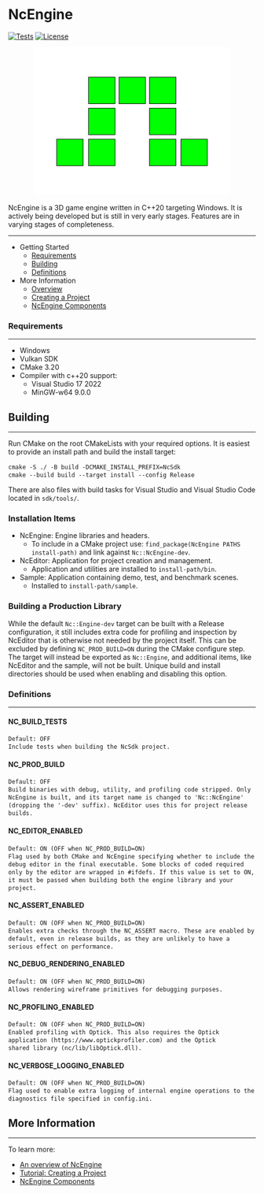 # NcEngine
[![Tests](https://github.com/NcStudios/NCEngine/actions/workflows/build.yml/badge.svg)](https://github.com/NcStudios/NCEngine/actions?query=workflow%3ATests)
[![License](https://img.shields.io/github/license/McCallisterRomer/NCEngine.svg)](https://github.com/McCallisterRomer/NCEngine/blob/vnext/LICENSE)

<p align="center">
  <img src="docs/Logo.png" />
</p>

NcEngine is a 3D game engine written in C++20 targeting Windows. It is actively being developed but is still in very early stages. Features are in varying stages of completeness.

-------------------
* Getting Started
    * [Requirements](#requirements)
    * [Building](#building)
    * [Definitions](#definitions)
* More Information
    * [Overview](docs/Overview.md)
    * [Creating a Project](docs/CreatingAProject.md)
    * [NcEngine Components](docs/EngineComponents.md)

### Requirements
----------------
* Windows
* Vulkan SDK
* CMake 3.20
* Compiler with c++20 support:
    * Visual Studio 17 2022
    * MinGW-w64 9.0.0

## Building
---
Run CMake on the root CMakeLists with your required options. It is easiest to provide an install path and build the install target:
```
cmake -S ./ -B build -DCMAKE_INSTALL_PREFIX=NcSdk
cmake --build build --target install --config Release
```

There are also files with build tasks for Visual Studio and Visual Studio Code located in `sdk/tools/`.

### Installation Items
* NcEngine: Engine libraries and headers.
  * To include in a CMake project use: `find_package(NcEngine PATHS install-path)` and link against `Nc::NcEngine-dev`.
* NcEditor: Application for project creation and management.
  * Application and utilities are installed to `install-path/bin`.
* Sample: Application containing demo, test, and benchmark scenes.
  * Installed to `install-path/sample`.

### Building a Production Library
While the default `Nc::Engine-dev` target can be built with a Release configuration, it still includes extra code for profiling and inspection by NcEditor that is otherwise not needed by the project itself. This can be excluded by defining `NC_PROD_BUILD=ON` during the CMake configure step. The target will instead be exported as `Nc::Engine`, and additional items, like NcEditor and the sample, will not be built. Unique build and install directories should be used when enabling and disabling this option.

### Definitions
---------------
#### NC_BUILD_TESTS
    Default: OFF
    Include tests when building the NcSdk project.

#### NC_PROD_BUILD
    Default: OFF
    Build binaries with debug, utility, and profiling code stripped. Only NcEngine is built, and its target name is changed to 'Nc::NcEngine' (dropping the '-dev' suffix). NcEditor uses this for project release builds.

#### NC_EDITOR_ENABLED
    Default: ON (OFF when NC_PROD_BUILD=ON)
    Flag used by both CMake and NcEngine specifying whether to include the debug editor in the final executable. Some blocks of coded required only by the editor are wrapped in #ifdefs. If this value is set to ON, it must be passed when building both the engine library and your project.

#### NC_ASSERT_ENABLED
    Default: ON (OFF when NC_PROD_BUILD=ON)
    Enables extra checks through the NC_ASSERT macro. These are enabled by default, even in release builds, as they are unlikely to have a serious effect on performance.

#### NC_DEBUG_RENDERING_ENABLED
    Default: ON (OFF when NC_PROD_BUILD=ON)
    Allows rendering wireframe primitives for debugging purposes.

#### NC_PROFILING_ENABLED
    Default: ON (OFF when NC_PROD_BUILD=ON)
    Enabled profiling with Optick. This also requires the Optick application (https://www.optickprofiler.com) and the Optick
    shared library (nc/lib/libOptick.dll).

#### NC_VERBOSE_LOGGING_ENABLED
    Default: ON (OFF when NC_PROD_BUILD=ON)
    Flag used to enable extra logging of internal engine operations to the diagnostics file specified in config.ini.

## More Information
-------------------
To learn more:
* [An overview of NcEngine](docs/Overview.md)
* [Tutorial: Creating a Project](docs/CreatingAProject.md)
* [NcEngine Components](docs/EngineComponents.md)